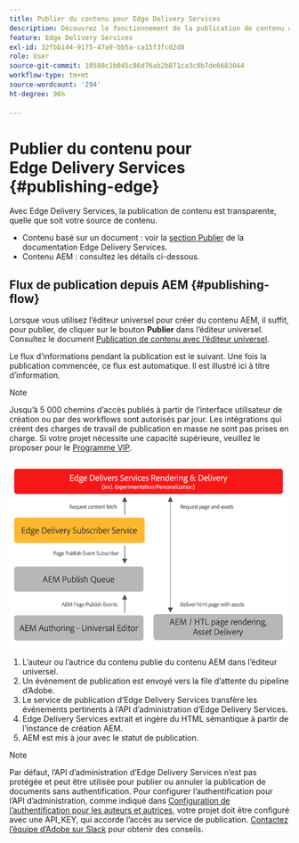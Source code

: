 ```yaml
---
title: Publier du contenu pour Edge Delivery Services
description: Découvrez le fonctionnement de la publication de contenu avec Edge Delivery Services et comment publier du contenu AEM avec Edge Delivery Services.
feature: Edge Delivery Services
exl-id: 32fbb144-9175-47a9-bb5a-ca15f3fcd2d8
role: User
source-git-commit: 10580c1b045c86d76ab2b871ca3c0b7de6683044
workflow-type: tm+mt
source-wordcount: '294'
ht-degree: 96%

---
```



# Publier du contenu pour Edge Delivery Services {#publishing-edge}

Avec Edge Delivery Services, la publication de contenu est transparente, quelle que soit votre source de contenu.

* Contenu basé sur un document : voir la [section Publier](/help/edge/docs/authoring.md) de la documentation Edge Delivery Services.
* Contenu AEM : consultez les détails ci-dessous.

## Flux de publication depuis AEM {#publishing-flow}

Lorsque vous utilisez l’éditeur universel pour créer du contenu AEM, il suffit, pour publier, de cliquer sur le bouton **Publier** dans l’éditeur universel. Consultez le document [Publication de contenu avec l’éditeur universel](/help/sites-cloud/authoring/universal-editor/publishing.md).

Le flux d’informations pendant la publication est le suivant. Une fois la publication commencée, ce flux est automatique. Il est illustré ici à titre d’information.

>[!NOTE]
>
>Jusqu’à 5 000 chemins d’accès publiés à partir de l’interface utilisateur de création ou par des workflows sont autorisés par jour. Les intégrations qui créent des charges de travail de publication en masse ne sont pas prises en charge. Si votre projet nécessite une capacité supérieure, veuillez le proposer pour le [Programme VIP](https://www.aem.live/vip/intake).

![Flux d’informations lors de la publication d’AEM vers Edge Delivery Services](assets/publishing-flow.png)

1. L’auteur ou l’autrice du contenu publie du contenu AEM dans l’éditeur universel.
1. Un événement de publication est envoyé vers la file d’attente du pipeline d’Adobe.
1. Le service de publication d’Edge Delivery Services transfère les événements pertinents à l’API d’administration d’Edge Delivery Services.
1. Edge Delivery Services extrait et ingère du HTML sémantique à partir de l’instance de création AEM.
1. AEM est mis à jour avec le statut de publication.

>[!NOTE]
>
>Par défaut, l’API d’administration d’Edge Delivery Services n’est pas protégée et peut être utilisée pour publier ou annuler la publication de documents sans authentification. Pour configurer l’authentification pour l’API d’administration, comme indiqué dans [Configuration de l’authentification pour les auteurs et autrices](https://www.aem.live/docs/authentication-setup-authoring), votre projet doit être configuré avec une API_KEY, qui accorde l’accès au service de publication. [Contactez l’équipe d’Adobe sur Slack](/help/edge/docs/slack.md) pour obtenir des conseils.

